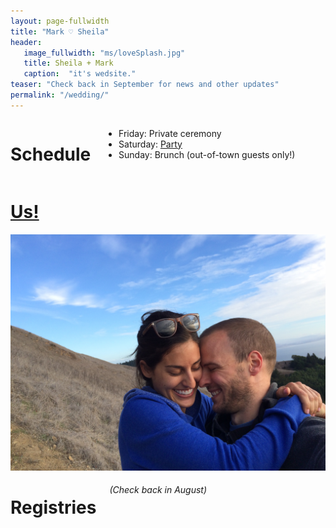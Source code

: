 ```yaml
---
layout: page-fullwidth
title: "Mark ♡ Sheila"
header:
   image_fullwidth: "ms/loveSplash.jpg"
   title: Sheila + Mark
   caption:  "it's wedsite."
teaser: "Check back in September for news and other updates"
permalink: "/wedding/"
---
```


<div class="row">
  <div class="medium-4 columns t30">
    <h1>Schedule</h1>
    <ul>
      <li>Friday: Private ceremony</li>
      <li>Saturday: <a href="http://www.pizzaiolooakland.com">Party</a></li>
      <li>Sunday: Brunch (out-of-town guests only!)</li>      
    </ul>
  </div><!-- /.medium-4.columns -->

  <div class="medium-4 columns t30">
    <a href="/wedding/us">
      <h1>Us!</h1>
      <img src="/images/ms/love.jpg" caption="Mt Tam">
    </a>
  </div><!-- /.medium-4.columns -->

  <div class="medium-4 columns t30">
    <h1>Registries</h1>
    <h6>(Check back in August)</h6>
    <!-- <ul>
      <li><a href="https://rei.com">REI</a></li>
      <li><a href="https://homedepot.com">Home Depot</a></li>
      <li><a href="http://www.amazon.com/registry/wedding/18PJAUXQVGHSJ">Amazon</a></li>
      <li><a href="https://secure.williams-sonoma.com/registry/9kdzdc2qsg/registry-list.html">Williams Sonoma (access code: "SMMiller")</a></li>
    </ul> -->
  </div><!-- /.medium-4.columns -->


</div><!-- /.row -->

